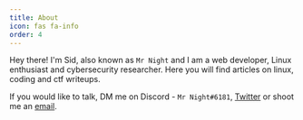 ```yaml
---
title: About
icon: fas fa-info
order: 4
---
```


Hey there! I'm Sid, also known as `Mr Night` and I am a web developer, Linux enthusiast and cybersecurity researcher.
Here you will find articles on linux, coding and ctf writeups.

If you would like to talk, DM me on Discord - `Mr Night#6181`, [Twitter](https://twitter.com/0xMrNight) or shoot me an [email](mailto:0xmrnight@gmail.com).
